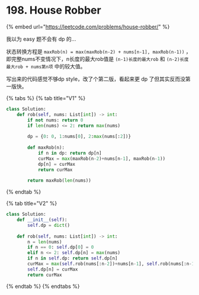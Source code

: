# 198. House Robber

{% embed url="https://leetcode.com/problems/house-robber/" %}

我以为 easy 题不会有 dp 的...

状态转换方程是 `maxRob(n) = max(maxRob(n-2) + nums[n-1], maxRob(n-1))` ，即完整nums不变情况下，n长度的最大rob值是 `(n-1)长度的最大rob` 和 `(n-2)长度最大rob + nums第n项` 中的较大值。

写出来的代码感觉不够dp style，改了个第二版，看起来更 dp 了但其实反而没第一版快。

{% tabs %}
{% tab title="V1" %}
```python
class Solution:
    def rob(self, nums: List[int]) -> int:
        if not nums: return 0
        if len(nums) <= 2: return max(nums)
        
        dp = {0: 0, 1:nums[0], 2:max(nums[:2])}
        
        def maxRob(n):
            if n in dp: return dp[n]
            curMax = max(maxRob(n-2)+nums[n-1], maxRob(n-1))
            dp[n] = curMax
            return curMax
            
        return maxRob(len(nums))
```
{% endtab %}

{% tab title="V2" %}
```python
class Solution:
    def __init__(self):
        self.dp = dict()
        
    def rob(self, nums: List[int]) -> int:
        n = len(nums)
        if n == 0: self.dp[0] = 0
        elif n <= 2: self.dp[n] = max(nums)
        if n in self.dp: return self.dp[n]
        curMax = max(self.rob(nums[:n-2])+nums[n-1], self.rob(nums[:n-1]))
        self.dp[n] = curMax
        return curMax        
```
{% endtab %}
{% endtabs %}

